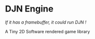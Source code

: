# DJN Engine
_If it has a framebuffer, it could run DJN !_

A Tiny 2D Software rendered game library